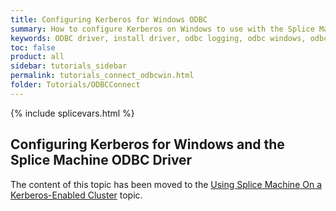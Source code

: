 ```yaml
---
title: Configuring Kerberos for Windows ODBC
summary: How to configure Kerberos on Windows to use with the Splice Machine ODBC driver.
keywords: ODBC driver, install driver, odbc logging, odbc windows, odbc mac, odbc linux, odbc unix
toc: false
product: all
sidebar: tutorials_sidebar
permalink: tutorials_connect_odbcwin.html
folder: Tutorials/ODBCConnect
---
```

{% include splicevars.html %} <section>
<div class="TopicContent" data-swiftype-index="true" markdown="1">

# Configuring Kerberos for Windows and the Splice Machine ODBC Driver

The content of this topic has been moved to the [Using Splice Machine On a Kerberos-Enabled Cluster](tutorials_security_usingkerberos.html) topic.

</div>
</section>
